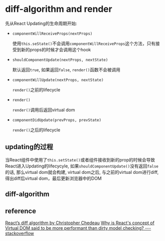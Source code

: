 # diff-algorithm and render

先从React Updating的生命周期开始:
- `componentWillReceiveProps(nextProps)`

    使用`this.seState()`不会调用`componentWillReceiveProps`这个方法，只有接受到新的props的时候才会调用这个hook
- `shouldComponentUpdate(nextProps, nextState)`

    默认返回`true`, 如果返回`false`, `render()`函数不会被调用
- `componentWillUpdate(nextProps, nextState)`

    `render()`之前的lifecycle
- `render()`

    `render()`调用后返回virtual dom
- `componentDidUpdate(prevProps, prevState)`

    `render()`之后的lifecycle


## updating的过程
当React组件中使用了`this.setState()`或者组件接收到新的prop的时候会导致React进入Updating的lifecycyle, 如果`shouldComponentUpdate()`没有返回`false`的话, 那么virtual dom就会构建, virtual dom之后, 与之前的virtual dom进行diff, 得出diff后virtual dom，最后更新浏览器中的DOM

## diff-algorithm


## reference
[React’s diff algorithm by Christopher Chedeau](https://calendar.perfplanet.com/2013/diff/)
[Why is React's concept of Virtual DOM said to be more performant than dirty model checking? --- stackoverflow](https://stackoverflow.com/questions/21109361/why-is-reacts-concept-of-virtual-dom-said-to-be-more-performant-than-dirty-mode/21117404#21117404)
